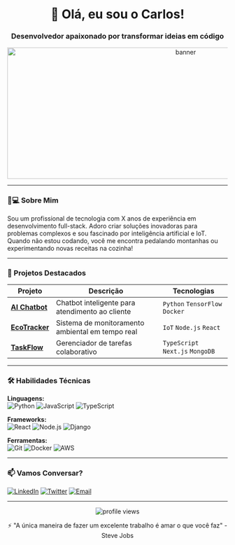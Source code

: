 <h1 align="center">👋 Olá, eu sou o Carlos!</h1>
<h3 align="center">Desenvolvedor apaixonado por transformar ideias em código</h3>

<p align="center">
  <img src="https://example.com/banner-tech.jpg" alt="banner" width="800" height="300"/>
</p>

---

### 🧑💻 Sobre Mim
Sou um profissional de tecnologia com X anos de experiência em desenvolvimento full-stack. Adoro criar soluções inovadoras para problemas complexos e sou fascinado por inteligência artificial e IoT. Quando não estou codando, você me encontra pedalando montanhas ou experimentando novas receitas na cozinha!

---

### 🚀 Projetos Destacados

| Projeto | Descrição | Tecnologias |
|---------|-----------|-------------|
| **[AI Chatbot](https://github.com/)** | Chatbot inteligente para atendimento ao cliente | `Python` `TensorFlow` `Docker` |
| **[EcoTracker](https://github.com/)** | Sistema de monitoramento ambiental em tempo real | `IoT` `Node.js` `React` |
| **[TaskFlow](https://github.com/)** | Gerenciador de tarefas colaborativo | `TypeScript` `Next.js` `MongoDB` |

---

### 🛠️ Habilidades Técnicas

**Linguagens:**  
![Python](https://img.shields.io/badge/Python-3776AB?style=for-the-badge&logo=python&logoColor=white)
![JavaScript](https://img.shields.io/badge/JavaScript-F7DF1E?style=for-the-badge&logo=javascript&logoColor=black)
![TypeScript](https://img.shields.io/badge/TypeScript-007ACC?style=for-the-badge&logo=typescript&logoColor=white)

**Frameworks:**  
![React](https://img.shields.io/badge/React-20232A?style=for-the-badge&logo=react&logoColor=61DAFB)
![Node.js](https://img.shields.io/badge/Node.js-339933?style=for-the-badge&logo=nodedotjs&logoColor=white)
![Django](https://img.shields.io/badge/Django-092E20?style=for-the-badge&logo=django&logoColor=white)

**Ferramentas:**  
![Git](https://img.shields.io/badge/Git-F05032?style=for-the-badge&logo=git&logoColor=white)
![Docker](https://img.shields.io/badge/Docker-2496ED?style=for-the-badge&logo=docker&logoColor=white)
![AWS](https://img.shields.io/badge/AWS-232F3E?style=for-the-badge&logo=amazon-aws&logoColor=white)

---

### 📫 Vamos Conversar?

[![LinkedIn](https://img.shields.io/badge/LinkedIn-0077B5?style=for-the-badge&logo=linkedin&logoColor=white)](https://linkedin.com/in/[seu-linkedin])
[![Twitter](https://img.shields.io/badge/Twitter-1DA1F2?style=for-the-badge&logo=twitter&logoColor=white)](https://twitter.com/[seu-twitter])
[![Email](https://img.shields.io/badge/Email-D14836?style=for-the-badge&logo=gmail&logoColor=white)](mailto:seu@email.com)

---

<p align="center">
  <img src="https://komarev.com/ghpvc/?username=seuusername&label=Profile+Views&color=blueviolet&style=flat" alt="profile views"/>
</p>

<p align="center">
  ⚡ "A única maneira de fazer um excelente trabalho é amar o que você faz" - Steve Jobs
</p>
